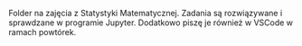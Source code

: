 Folder na zajęcia z Statystyki Matematycznej.
Zadania są rozwiązywane i sprawdzane w programie Jupyter.
Dodatkowo piszę je również w VSCode w ramach powtórek. 
